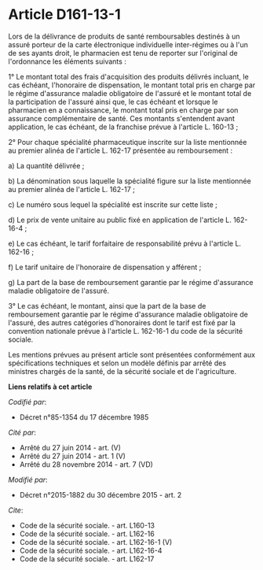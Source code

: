 # Article D161-13-1

Lors de la délivrance de produits de santé remboursables destinés à un assuré porteur de la carte électronique individuelle
inter-régimes ou à l'un de ses ayants droit, le pharmacien est tenu de reporter sur l'original de l'ordonnance les éléments
suivants : 

1° Le montant total des frais d'acquisition des produits délivrés incluant, le cas échéant, l'honoraire de dispensation, le
montant total pris en charge par le régime d'assurance maladie obligatoire de l'assuré et le montant total de la
participation de l'assuré ainsi que, le cas échéant et lorsque le pharmacien en a connaissance, le montant total pris en
charge par son assurance complémentaire de santé. Ces montants s'entendent avant application, le cas échéant, de la franchise
prévue à l'article L. 160-13 ; 

2° Pour chaque spécialité pharmaceutique inscrite sur la liste mentionnée au premier alinéa de l'article L. 162-17 présentée
au remboursement : 

a) La quantité délivrée ; 

b) La dénomination sous laquelle la spécialité figure sur la liste mentionnée au premier alinéa de l'article L. 162-17 ; 

c) Le numéro sous lequel la spécialité est inscrite sur cette liste ; 

d) Le prix de vente unitaire au public fixé en application de l'article L. 162-16-4 ; 

e) Le cas échéant, le tarif forfaitaire de responsabilité prévu à l'article L. 162-16 ; 

f) Le tarif unitaire de l'honoraire de dispensation y afférent ; 

g) La part de la base de remboursement garantie par le régime d'assurance maladie obligatoire de l'assuré. 

3° Le cas échéant, le montant, ainsi que la part de la base de remboursement garantie par le régime d'assurance maladie
obligatoire de l'assuré, des autres catégories d'honoraires dont le tarif est fixé par la convention nationale prévue à
l'article L. 162-16-1 du code de la sécurité sociale. 

Les mentions prévues au présent article sont présentées conformément aux spécifications techniques et selon un modèle définis
par arrêté des ministres chargés de la santé, de la sécurité sociale et de l'agriculture.

**Liens relatifs à cet article**

_Codifié par_:

  - Décret n°85-1354 du 17 décembre 1985

_Cité par_:

  - Arrêté du 27 juin 2014 - art. (V)
  - Arrêté du 27 juin 2014 - art. 1 (V)
  - Arrêté du 28 novembre 2014 - art. 7 (VD)

_Modifié par_:

  - Décret n°2015-1882 du 30 décembre 2015 - art. 2

_Cite_:

  - Code de la sécurité sociale. - art. L160-13
  - Code de la sécurité sociale. - art. L162-16
  - Code de la sécurité sociale. - art. L162-16-1 (V)
  - Code de la sécurité sociale. - art. L162-16-4
  - Code de la sécurité sociale. - art. L162-17
